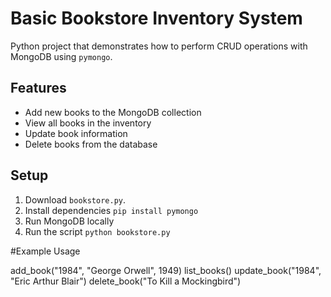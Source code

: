 # Basic Bookstore Inventory System

Python project that demonstrates how to perform CRUD operations with MongoDB using `pymongo`.

## Features

- Add new books to the MongoDB collection
- View all books in the inventory
- Update book information
- Delete books from the database

## Setup
1. Download `bookstore.py`.
2. Install dependencies
   `pip install pymongo`
4. Run MongoDB locally
5. Run the script
   `python bookstore.py`


#Example Usage
<p>
   add_book("1984", "George Orwell", 1949)
   list_books()
   update_book("1984", "Eric Arthur Blair")
   delete_book("To Kill a Mockingbird")
</p>

